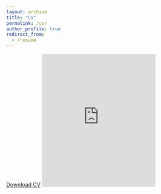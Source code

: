 ```yaml
---
layout: archive
title: "CV"
permalink: /cv/
author_profile: true
redirect_from:
  - /resume
---
```


[Download CV](../files/ColinHamill_CV_07_22_2024.pdf)
<embed src="https://colinhamill.github.io/files/ColinHamill_CV_07_22_2024.pdf" type="application/pdf" height="350"/>
